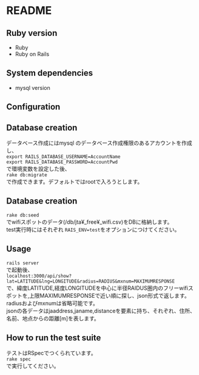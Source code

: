 # README


## Ruby version
* Ruby
* Ruby on Rails

## System dependencies
* mysql version

## Configuration

## Database creation
データベース作成にはmysql のデータベース作成権限のあるアカウントを作成し、  
`export RAILS_DATABASE_USERNAME=AccountName`  
`export RAILS_DATABASE_PASSWORD=AccountPwd`  
で環境変数を設定した後、  
`rake db:migrate`  
で作成できます。デフォルトではrootで入ろうとします。  

## Database creation
`rake db:seed`  
でwifiスポットのデータ(/db/jta¥_free¥_wifi.csv)をDBに格納します。  
test実行時にはそれぞれ `RAIS_ENV=test`をオプションにつけてください。  

## Usage
`rails server`  
で起動後、  
`localhost:3000/api/show?lat=LATITUDE&lng=LONGITUDE&radius=RADIUS&mxnum=MAXIMUMRESPONSE`  
で、緯度LATITUDE,経度LONGITUDEを中心に半径RAIDUS圏内のフリーwifiスポットを,上限MAXIMUMRESPONSEで近い順に探し、json形式で返します。  
radiusおよびmxnumは省略可能です。  
jsonの各データはjaaddress,janame,distanceを要素に持ち、それぞれ、住所、名前、地点からの距離[m]を表します。  

## How to run the test suite
テストはRSpecでつくられています。  
`rake spec`  
で実行してください。  
